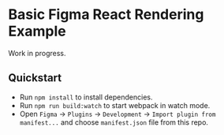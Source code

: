# Basic Figma React Rendering Example

Work in progress.

## Quickstart

- Run `npm install` to install dependencies.
- Run `npm run build:watch` to start webpack in watch mode.
- Open `Figma` -> `Plugins` -> `Development` -> `Import plugin from manifest...` and choose `manifest.json` file from this repo.
